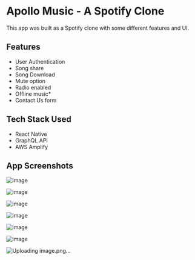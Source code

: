 # Apollo Music - A Spotify Clone
This app was built as a Spotify clone with some different features and UI.

## Features

* User Authentication
* Song share
* Song Download
* Mute option
* Radio enabled
* Offline music*
* Contact Us form

## Tech Stack Used

* React Native
* GraphQL API
* AWS Amplify

## App Screenshots

![image](https://github.com/tarunsinghofficial/ApolloMusic/assets/62840625/641d6d8a-89b9-47dc-86fc-3675c7ee7b4d)


![image](https://github.com/tarunsinghofficial/ApolloMusic/assets/62840625/bfa6d6fa-99c5-480a-af68-966791191832)


![image](https://github.com/tarunsinghofficial/ApolloMusic/assets/62840625/8f956eff-9f1f-416e-acb3-575a91293586)

![image](https://github.com/tarunsinghofficial/ApolloMusic/assets/62840625/ba9d12e6-0e17-437e-acd2-2f4861ff3dd9)

![image](https://github.com/tarunsinghofficial/ApolloMusic/assets/62840625/578698c1-fbc7-4316-8604-1900cdc06a4b)

![image](https://github.com/tarunsinghofficial/ApolloMusic/assets/62840625/cbc9268f-b18f-42bd-afe5-bb6b80ab7c77)

![Uploading image.png…]()
